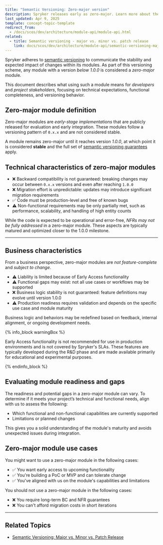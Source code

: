 ```yaml
---
title: "Semantic Versioning: Zero-major version"
description: Spryker releases early as zero-major. Learn more about them and their connection to the Early Access features in this document.
last_updated: Apr 9, 2025
template: concept-topic-template
redirect_from:
  - /docs/scos/dev/architecture/module-api/module-api.html
related:
  - title: Semantic versioning - major vs. minor vs. patch release
    link: docs/scos/dev/architecture/module-api/semantic-versioning-major-vs.-minor-vs.-patch-release.html
---
```



Spryker adheres to [semantic versioning](https://semver.org/) to communicate the stability and expected impact of changes within its modules. As part of this versioning scheme, any module with a version *below 1.0.0* is considered a *zero-major* module.

This document describes what using such a module means for *developers* and *project stakeholders*, focusing on technical expectations, functional completeness, and versioning behavior.

## Zero-major module definition

Zero-major modules are *early-stage implementations* that are publicly released for evaluation and early integration. These modules follow a versioning pattern of `0.x.x` and are not considered stable.

A module remains zero-major until it reaches version *1.0.0*, at which point it is considered **stable** and the full set of [semantic versioning guarantees](https://docs.spryker.com/docs/dg/dev/architecture/module-api/semantic-versioning-major-vs.-minor-vs.-patch-release.html) apply.

## Technical characteristics of zero-major modules

- ❌ Backward compatibility is not guaranteed: breaking changes may occur between `0.x.x` versions and even after reaching `1.0.0`  
- ❌ Migration effort is unpredictable: updates may introduce significant migration requirements  
- ✅ Code must be production-level and free of known bugs  
- ⚠️ Non-functional requirements may be only partially met, such as performance, scalability, and handling of high entity counts  


While the code is expected to be operational and error-free, *NFRs may not be fully addressed* in a zero-major module. These aspects are typically matured and optimized closer to the 1.0.0 milestone.

---

## Business characteristics

From a business perspective, zero-major modules are *not feature-complete* and *subject to change*. 

- ⚠️ Liability is limited because of Early Access functionality  
- ⚠️ Functional gaps may exist: not all use cases or workflows may be supported
- ❌ Business logic stability is not guaranteed: feature definitions may evolve until version 1.0.0  
- ⚠️ Production readiness requires validation and depends on the specific use case and module maturity  


Business logic and behaviors may be redefined based on feedback, internal alignment, or ongoing development needs.

{% info_block warningBox %}

Early Access functionality is not recommended for use in production environments and is not covered by Spryker's SLAs. These features are typically developed during the R&D phase and are made available primarily for educational and experimental purposes.

{% endinfo_block %}



## Evaluating module readiness and gaps

The readiness and potential gaps in a zero-major module can vary. To determine if it meets your project’s technical and functional needs, align with us to assess the following:

- Which functional and non-functional capabilities are currently supported  
- Limitations or planned changes  

This gives you a solid understanding of the module's maturity and avoids unexpected issues during integration.


## Zero-major module use cases

You might want to use a zero-major module in the following cases:
- ✅ You want early access to upcoming functionality  
- ✅ You're building a PoC or MVP and can tolerate change  
- ✅ You've aligned with us on the module's capabilities and limitations

You should not use a zero-major module in the following cases:
- ❌ You require long-term BC and NFR guarantees
- ❌ You can't afford migration costs in short iterations

---

## Related Topics

- [Semantic Versioning: Major vs. Minor vs. Patch Release](https://docs.spryker.com/docs/dg/dev/architecture/module-api/semantic-versioning-major-vs.-minor-vs.-patch-release.html)



























